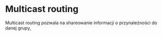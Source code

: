 # Multicast routing
Multicast routing pozwala na shareowanie informacji o przynależności do danej grupy,